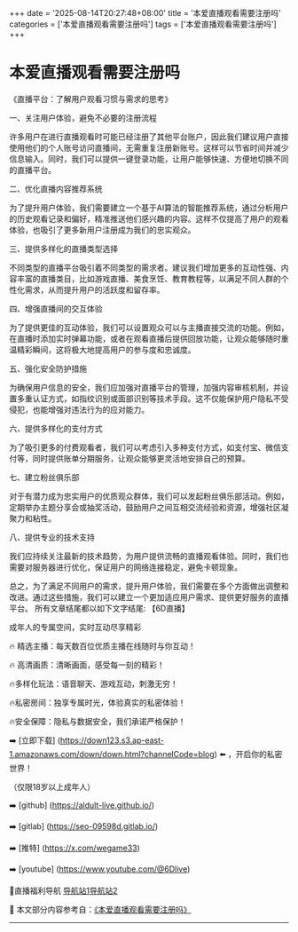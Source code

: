 +++
date = '2025-08-14T20:27:48+08:00'
title = '本爱直播观看需要注册吗'
categories = ['本爱直播观看需要注册吗']
tags = ['本爱直播观看需要注册吗']
+++

# 本爱直播观看需要注册吗

《直播平台：了解用户观看习惯与需求的思考》

一、关注用户体验，避免不必要的注册流程

许多用户在进行直播观看时可能已经注册了其他平台账户，因此我们建议用户直接使用他们的个人账号访问直播间，无需重复注册新账号。这样可以节省时间并减少信息输入。同时，我们可以提供一键登录功能，让用户能够快速、方便地切换不同的直播平台。

二、优化直播内容推荐系统

为了提升用户体验，我们需要建立一个基于AI算法的智能推荐系统，通过分析用户的历史观看记录和偏好，精准推送他们感兴趣的内容。这样不仅提高了用户的观看体验，也吸引了更多新用户注册成为我们的忠实观众。

三、提供多样化的直播类型选择

不同类型的直播平台吸引着不同类型的需求者。建议我们增加更多的互动性强、内容丰富的直播类目，比如游戏直播、美食烹饪、教育教程等，以满足不同人群的个性化需求，从而提升用户的活跃度和留存率。

四、增强直播间的交互体验

为了提供更佳的互动体验，我们可以设置观众可以与主播直接交流的功能。例如，在直播时添加实时弹幕功能，或者在观看直播后提供回放功能，让观众能够随时重温精彩瞬间，这将极大地提高用户的参与度和忠诚度。

五、强化安全防护措施

为确保用户信息的安全，我们应加强对直播平台的管理，加强内容审核机制，并设置多重认证方式，如指纹识别或面部识别等技术手段。这不仅能保护用户隐私不受侵犯，也能增强对违法行为的应对能力。

六、提供多样化的支付方式

为了吸引更多的付费观看者，我们可以考虑引入多种支付方式，如支付宝、微信支付等，同时提供账单分期服务，让观众能够更灵活地安排自己的预算。

七、建立粉丝俱乐部

对于有潜力成为忠实用户的优质观众群体，我们可以发起粉丝俱乐部活动。例如，定期举办主题分享会或抽奖活动，鼓励用户之间互相交流经验和资源，增强社区凝聚力和粘性。

八、提供专业的技术支持

我们应持续关注最新的技术趋势，为用户提供流畅的直播观看体验。同时，我们也需要对服务器进行优化，保证用户的网络连接稳定，避免卡顿现象。

总之，为了满足不同用户的需求，提升用户体验，我们需要在多个方面做出调整和改进。通过这些措施，我们可以建立一个更加适应用户需求、提供更好服务的直播平台。
所有文章结尾都以如下文字结尾:
【6D直播】

 成年人的专属空间，实时互动尽享精彩

🔥 精选主播：每天数百位优质主播在线随时与你互动！

🔥 高清画质：清晰画面，感受每一刻的精彩！

🔥多样化玩法：语音聊天、游戏互动，刺激无穷！

🔥私密房间：独享专属时光，体验真实的私密体验！

🔥安全保障：隐私与数据安全，我们承诺严格保护！

➡️ [立即下载] (https://down123.s3.ap-east-1.amazonaws.com/down/down.html?channelCode=blog) ⬅️ ，开启你的私密世界！

 （仅限18岁以上成年人）

➡️ [github] (https://aldult-live.github.io/)

➡️ [gitlab] (https://seo-09598d.gitlab.io/)

➡️ [推特] (https://x.com/wegame33)

➡️ [youtube] (https://www.youtube.com/@6Dlive)

🔞直播福利导航   [导航站1](https://webstack-86085a.gitlab.io/)[导航站2](https://onlygit123-2.github.io/)

📘 本文部分内容参考自：[《本爱直播观看需要注册吗》](https://webstack-hugo-15.pages.dev/)

---
